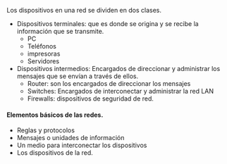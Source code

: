 Los dispositivos en una red se dividen en dos clases. 

- Dispositivos terminales: que es donde se origina y se recibe la información que se transmite. 
	- PC
	- Teléfonos
	- impresoras
	- Servidores
- Dispositivos intermedios: Encargados de direccionar y administrar los mensajes que se envían a través de ellos. 
	- Router: son los encargados de direccionar los mensajes
	- Switches: Encargados de interconectar y administrar la red LAN 
	- Firewalls: dispositivos de seguridad de red. 
#### Elementos básicos de las redes. 
- Reglas y protocolos
- Mensajes o unidades de información
- Un medio para interconectar los dispositivos
- Los dispositivos de la red. 

